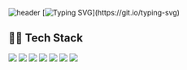 ![header](https://capsule-render.vercel.app/api?type=waving&color=gradient&height=300&section=header&text=YUBIN-JI'S%20GITHUB&fontSize=50)
[![Typing SVG](https://readme-typing-svg.demolab.com?font=Fira+Code&weight=600&size=24&pause=1000&color=000000&background=FFFFFF00&width=435&lines=Welcome+to+YUBIN'S+GITHUB!)](https://git.io/typing-svg)
## 👩‍💻 Tech Stack
<img src="https://img.shields.io/badge/Java-007396.svg?&style=for-the-badge&logo=java&logoColor=white" />
<img src="https://img.shields.io/badge/html5-%23E34F26.svg?&style=for-the-badge&logo=html5&logoColor=white" />
<img src="https://img.shields.io/badge/CSS-1572B6.svg?&style=for-the-badge&logo=css3&logoColor=white" />
<img src="https://img.shields.io/badge/JavaScript-F7DF1E.svg?&style=for-the-badge&logo=javascript&logoColor=white" />
<img src="https://img.shields.io/badge/Spring-6DB33F.svg?&style=for-the-badge&logo=spring&logoColor=white" />
<img src="https://img.shields.io/badge/React-61DAFB.svg?&style=for-the-badge&logo=react&logoColor=white" />
<img src="https://img.shields.io/badge/Vue.js-4FC08D.svg?&style=for-the-badge&logo=vue&logoColor=white" />
